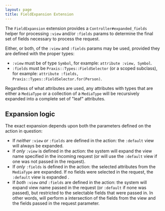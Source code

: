 ```yaml
---
layout: page
title: FieldExpansion Extension
---
```


The `FieldExpansion` extension provides a `Controller#expanded_fields` helper for processing `:view` and/or `:fields` params to determine the final set of fields necessary to process the request.

Either, or both, of the `:view` and `:fields` params may be used, provided they are defined with the proper types:

 * `:view` must be of type `Symbol`, for example: `attribute :view, Symbol`.
 * `:fields` must be `Praxis::Types::FieldSelector` (or a scoped subclass), for example: `attribute :fields, Praxis::Types::FieldSelector.for(Person)`.

Regardless of what attributes are used, any attributes with types that are either a `MediaType` or a collection of a `MediaType` will be recursively expanded into a complete set of "leaf" attributes.


## Expansion logic

The exact expansion depends upon both the parameters defined on the action in question:

  * If *neither* `:view` *or* `:fields` are defined in the action: the `:default` view will always be expanded.
  * If *only* `:view` is defined in the action: the system will expand the view name specified in the incoming request (or will use the `:default` view if one was not passed in the request).
  * If *only* `:fields` is defined in the action: the selected attributes from the `MediaType` are expanded. If no fields were selected in the request, the `:default` view is expanded .
  * If *both* `:view` *and* `:fields` are defined in the action: the system will expand view name passed in the request (or `:default` if none was passed), but restricted to the selectable fields that were passed in. In other words, will perform a intersection of the fields from the view and the fields passed in the request parameter.

